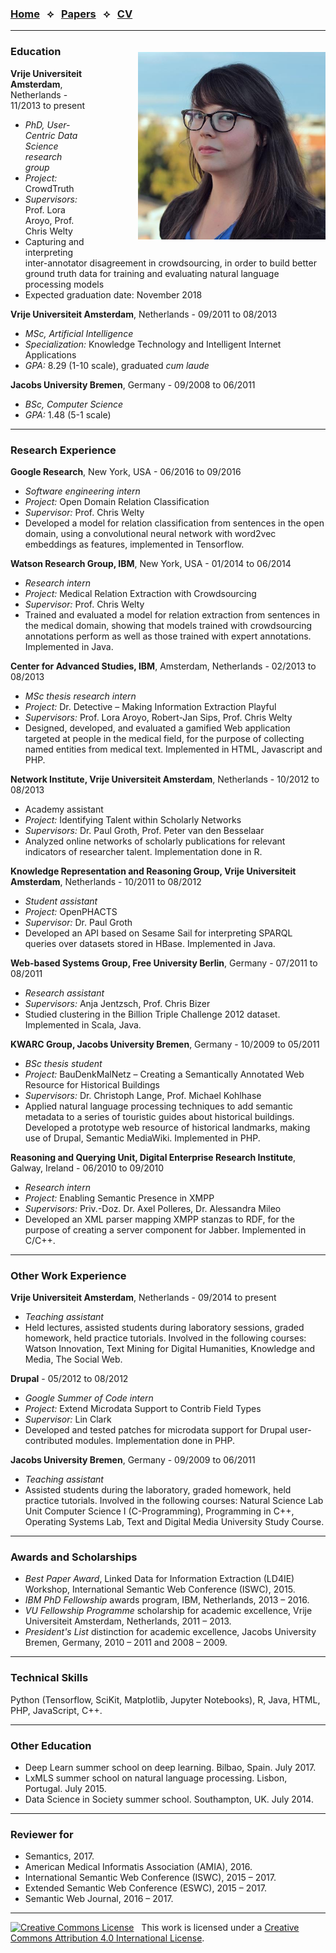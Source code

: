 <script src="https://use.fontawesome.com/4b6dfd67d9.js"></script>

### [Home](./)  &nbsp; &#10209; &nbsp;  [Papers](papers)  &nbsp; &#10209; &nbsp;  [CV](cv)

***

<img src="anca.jpg" width="300" style="float: right; margin-left: 80px; margin-bottom: 20px; margin-top: 20px" />

### Education

**Vrije Universiteit Amsterdam**, Netherlands - 11/2013 to present

  * *PhD, User-Centric Data Science research group*
  * *Project:* CrowdTruth
  * *Supervisors:* Prof. Lora Aroyo, Prof. Chris Welty
  * Capturing and interpreting inter-annotator disagreement in crowdsourcing, in order to build better ground truth data for training and evaluating natural language processing models
  * Expected graduation date: November 2018

**Vrije Universiteit Amsterdam**, Netherlands - 09/2011 to 08/2013

  * *MSc, Artificial Intelligence*
  * *Specialization:* Knowledge Technology and Intelligent Internet Applications
  * *GPA:* 8.29 (1-10 scale), graduated *cum laude*

**Jacobs University Bremen**, Germany - 09/2008 to 06/2011

  * *BSc, Computer Science*
  * *GPA:* 1.48 (5-1 scale)

***

### Research Experience

**Google Research**, New York, USA - 06/2016 to 09/2016

* *Software engineering intern*
* *Project:* Open Domain Relation Classification
* *Supervisor:* Prof. Chris Welty
* Developed a model for relation classification from sentences in the open domain, using a convolutional neural network with word2vec embeddings as features, implemented in Tensorflow.

**Watson Research Group, IBM**, New York, USA - 01/2014 to 06/2014

* *Research intern*
* *Project:* Medical Relation Extraction with Crowdsourcing
* *Supervisor:* Prof. Chris Welty
* Trained and evaluated a model for relation extraction from sentences in the medical domain, showing that models trained with crowdsourcing annotations perform as well as those trained with expert annotations. Implemented in Java.


**Center for Advanced Studies, IBM**, Amsterdam, Netherlands - 02/2013 to 08/2013

* *MSc thesis research intern*
* *Project:* Dr. Detective – Making Information Extraction Playful
* *Supervisors:* Prof. Lora Aroyo, Robert-Jan Sips, Prof. Chris Welty
* Designed, developed, and evaluated a gamified Web application targeted at people in the medical field, for the purpose of collecting named entities from medical text. Implemented in HTML, Javascript and PHP.

**Network Institute, Vrije Universiteit Amsterdam**, Netherlands - 10/2012 to 08/2013

* Academy assistant
* *Project:* Identifying Talent within Scholarly Networks
* *Supervisors:* Dr. Paul Groth, Prof. Peter van den Besselaar
* Analyzed online networks of scholarly publications for relevant indicators of researcher talent. Implementation done in R.

**Knowledge Representation and Reasoning Group, Vrije Universiteit Amsterdam**, Netherlands - 10/2011 to 08/2012

* *Student assistant*
* *Project:* OpenPHACTS
* *Supervisor:* Dr. Paul Groth
* Developed an API based on Sesame Sail for interpreting SPARQL queries over datasets stored in HBase. Implemented in Java. 

**Web-based Systems Group, Free University Berlin**, Germany - 07/2011 to 08/2011

* *Research assistant*
* *Supervisors:* Anja Jentzsch, Prof. Chris Bizer
* Studied clustering in the Billion Triple Challenge 2012 dataset. Implemented in Scala, Java.

**KWARC Group, Jacobs University Bremen**, Germany - 10/2009 to 05/2011

* *BSc thesis student*
* *Project:* BauDenkMalNetz – Creating a Semantically Annotated Web Resource for
Historical Buildings
* *Supervisors:* Dr. Christoph Lange, Prof. Michael Kohlhase
* Applied natural language processing techniques to add semantic metadata to a series of touristic guides about historical buildings. Developed a prototype web resource of historical landmarks, making use of Drupal, Semantic MediaWiki. Implemented in PHP.

**Reasoning and Querying Unit, Digital Enterprise Research Institute**, Galway, Ireland - 06/2010 to 09/2010

* *Research intern*
* *Project:* Enabling Semantic Presence in XMPP
* *Supervisors:* Priv.-Doz. Dr. Axel Polleres, Dr. Alessandra Mileo
* Developed an XML parser mapping XMPP stanzas to RDF, for the purpose of creating a server component for Jabber. Implemented in C/C++.

***

### Other Work Experience

**Vrije Universiteit Amsterdam**, Netherlands - 09/2014 to present

* *Teaching assistant*
* Held lectures, assisted students during laboratory sessions, graded homework, held practice tutorials. Involved in the following courses: Watson Innovation, Text Mining for Digital Humanities, Knowledge and Media, The Social Web.

**Drupal** - 05/2012 to 08/2012

* *Google Summer of Code intern*
* *Project:* Extend Microdata Support to Contrib Field Types
* *Supervisor:* Lin Clark
* Developed and tested patches for microdata support for Drupal user-contributed modules. Implementation done in PHP.

**Jacobs University Bremen**, Germany - 09/2009 to 06/2011

* *Teaching assistant*
* Assisted students during the laboratory, graded homework, held practice tutorials. Involved in the following courses: Natural Science Lab Unit Computer Science I (C-Programming), Programming in C++, Operating Systems Lab, Text and Digital Media University Study Course.

***

### Awards and Scholarships

* *Best Paper Award*, Linked Data for Information Extraction (LD4IE) Workshop, International Semantic Web Conference (ISWC), 2015.
* *IBM PhD Fellowship* awards program, IBM, Netherlands, 2013 – 2016.
* *VU Fellowship Programme* scholarship for academic excellence, Vrije Universiteit Amsterdam, Netherlands, 2011 – 2013.
* *President's List* distinction for academic excellence, Jacobs University Bremen, Germany, 2010 – 2011 and 2008 – 2009.

***

### Technical Skills

Python (Tensorflow, SciKit, Matplotlib, Jupyter Notebooks), R, Java, HTML, PHP, JavaScript, C++.

***

### Other Education

* Deep Learn summer school on deep learning. Bilbao, Spain. July 2017.
* LxMLS summer school on natural language processing. Lisbon, Portugal. July 2015.
* Data Science in Society summer school. Southampton, UK. July 2014.

***

### Reviewer for

* Semantics, 2017.
* American Medical Informatis Association (AMIA), 2016. 
* International Semantic Web Conference (ISWC), 2015 – 2017.
* Extended Semantic Web Conference (ESWC), 2015 – 2017.
* Semantic Web Journal, 2016 – 2017.


***

<a rel="license" href="http://creativecommons.org/licenses/by/4.0/"><img alt="Creative Commons License" style="border-width:0" src="https://i.creativecommons.org/l/by/4.0/80x15.png" /></a> &nbsp; This work is licensed under a <a rel="license" href="http://creativecommons.org/licenses/by/4.0/">Creative Commons Attribution 4.0 International License</a>.
